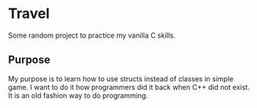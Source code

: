 # Travel
Some random project to practice my vanilla C skills. 

## Purpose
My purpose is to learn how to use structs instead of classes in simple game. I want to do it how
programmers did it back when C++ did not exist. It is an old fashion way to do programming.
